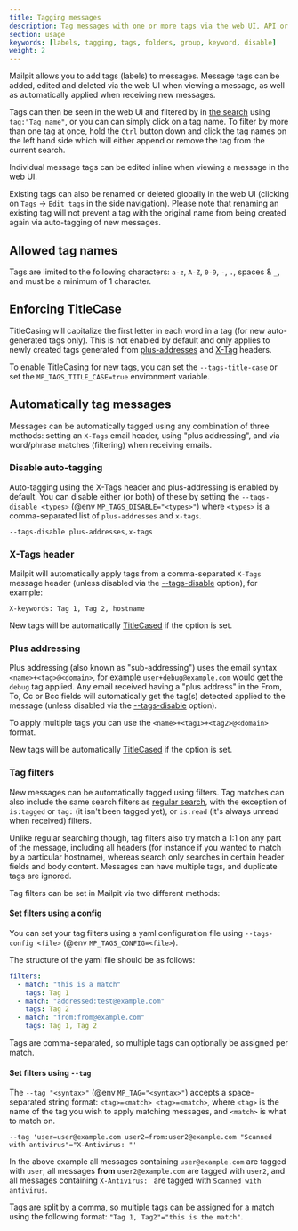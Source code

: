 ```yaml
---
title: Tagging messages
description: Tag messages with one or more tags via the web UI, API or automatically when received
section: usage
keywords: [labels, tagging, tags, folders, group, keyword, disable]
weight: 2
---
```


Mailpit allows you to add tags (labels) to messages. Message tags can be added, edited and deleted via the web UI when viewing a message, as well as automatically applied when receiving new messages.

Tags can then be seen in the web UI and filtered by in [the search](../search-filters/) using `tag:"Tag name"`, or you can can simply click on a tag name.
To filter by more than one tag at once, hold the `Ctrl` button down and click the tag names on the left hand side which will either append or remove the tag from the current search.

Individual message tags can be edited inline when viewing a message in the web UI.

Existing tags can also be renamed or deleted globally in the web UI (clicking on `Tags` -> `Edit tags` in the side navigation). Please note that renaming an existing tag will not prevent a tag with the original name from being created again via auto-tagging of new messages.


## Allowed tag names

Tags are limited to the following characters: `a-z`, `A-Z`, `0-9`, `-`, `.`, spaces & `_`, and must be a minimum of 1 character.


## Enforcing TitleCase

TitleCasing will capitalize the first letter in each word in a tag (for new auto-generated tags only). This is not enabled by default and only applies to newly created tags generated from [plus-addresses](#plus-addressing) and [X-Tag](#x-tags-header) headers.

To enable TitleCasing for new tags, you can set the `--tags-title-case` or set the `MP_TAGS_TITLE_CASE=true` environment variable.


## Automatically tag messages

Messages can be automatically tagged using any combination of three methods: setting an `X-Tags` email header, using "plus addressing", and via word/phrase matches (filtering) when receiving emails.


### Disable auto-tagging

Auto-tagging using the X-Tags header and plus-addressing is enabled by default. You can disable either (or both) of these by setting the `--tags-disable <types>` (@env `MP_TAGS_DISABLE="<types>"`) where `<types>` is a comma-separated list of `plus-addresses` and `x-tags`.

```shell
--tags-disable plus-addresses,x-tags
```


### X-Tags header

Mailpit will automatically apply tags from a comma-separated `X-Tags` message header (unless disabled via the [--tags-disable](#disable-auto-tagging) option), for example:

```text
X-keywords: Tag 1, Tag 2, hostname
```

New tags will be automatically [TitleCased](#enforcing-titlecase) if the option is set.


### Plus addressing

Plus addressing (also known as "sub-addressing") uses the email syntax `<name>+<tag>@<domain>`, for example `user+debug@example.com` would get the `debug` tag applied. 
Any email received having a "plus address" in the From, To, Cc or Bcc fields will automatically get the tag(s) detected applied to the message (unless disabled via the [--tags-disable](#disable-auto-tagging) option).

To apply multiple tags you can use the `<name>+<tag1>+<tag2>@<domain>` format.

New tags will be automatically [TitleCased](#enforcing-titlecase) if the option is set.


### Tag filters

New messages can be automatically tagged using filters. Tag matches can also include the same search filters as [regular search](../search-filters/), with the exception of `is:tagged` or `tag:` (it isn't been tagged yet), or `is:read` (it's always unread when received) filters.

Unlike regular searching though, tag filters also try match a 1:1 on any part of the message, including all headers (for instance if you wanted to match by a particular hostname), whereas search only searches in certain header fields and body content. Messages can have multiple tags, and duplicate tags are ignored.

Tag filters can be set in Mailpit via two different methods:


#### Set filters using a config

You can set your tag filters using a yaml configuration file using `--tags-config <file>` (@env `MP_TAGS_CONFIG=<file>`). 

The structure of the yaml file should be as follows:

```yaml
filters:
  - match: "this is a match"
    tags: Tag 1
  - match: "addressed:test@example.com"
    tags: Tag 2
  - match: "from:from@example.com"
    tags: Tag 1, Tag 2
```

Tags are comma-separated, so multiple tags can optionally be assigned per match.


#### Set filters using `--tag`

The `--tag "<syntax>"` (@env `MP_TAG="<syntax>"`) accepts a space-separated string format: `<tag>=<match> <tag>=<match>`, where `<tag>` is the name of the tag you wish to apply matching messages, and `<match>` is what to match on.

```shell
--tag 'user=user@example.com user2=from:user2@example.com "Scanned with antivirus"="X-Antivirus: "'
```

In the above example all messages containing `user@example.com` are tagged with `user`, all messages **from** `user2@example.com` are tagged with `user2`, and all messages containing `X-Antivirus: ` are tagged with `Scanned with antivirus`.

Tags are split by a comma, so multiple tags can be assigned for a match using the following format: `"Tag 1, Tag2"="this is the match"`.
